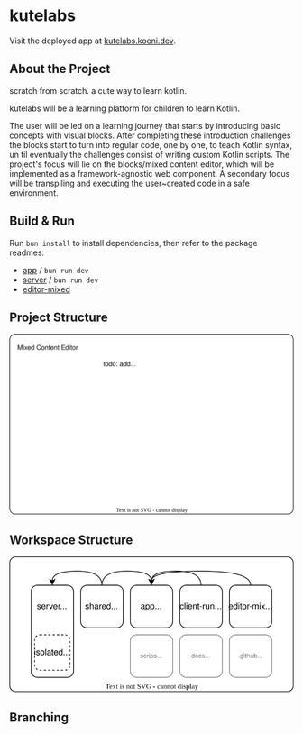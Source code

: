 # kutelabs

Visit the deployed app at [kutelabs.koeni.dev](https://kutelabs.koeni.dev).

## About the Project

scratch from scratch. a cute way to learn kotlin.

kutelabs will be a learning platform for children to learn Kotlin.

The user will be led on a learning journey that starts by introducing basic concepts with visual blocks. After completing these introduction challenges the blocks start to turn into regular code, one by one, to teach Kotlin syntax, un til eventually the challenges consist of writing custom Kotlin scripts.
The project's focus will lie on the blocks/mixed content editor, which will be implemented as a framework-agnostic web component. A secondary focus will be transpiling and executing the user~created code in a safe environment.

## Build & Run

Run `bun install` to install dependencies, then refer to the package readmes:

- [app](app/README.md) / `bun run dev`
- [server](server/README.md) / `bun run dev`
- [editor-mixed](editor-mixed/README.md)

## Project Structure

![Project Structure](./docs/project_structure.drawio.svg)

## Workspace Structure

![Workspace Structure](./docs/workspace_structure.drawio.svg)

## Branching


